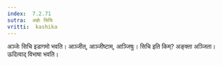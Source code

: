 ```yaml
---
index:  7.2.71
sutra:  अज्ञेः सिचि
vritti:  kashika 
---
```


अञ्जेः सिचि इडागमो भवति। आञ्जीत्, आञ्जीष्टाम्, आञ्जिषुः। सिचि इति किम्? अङ्क्ता अञ्जिता। ऊदित्वाद् विभाषा भवति।

